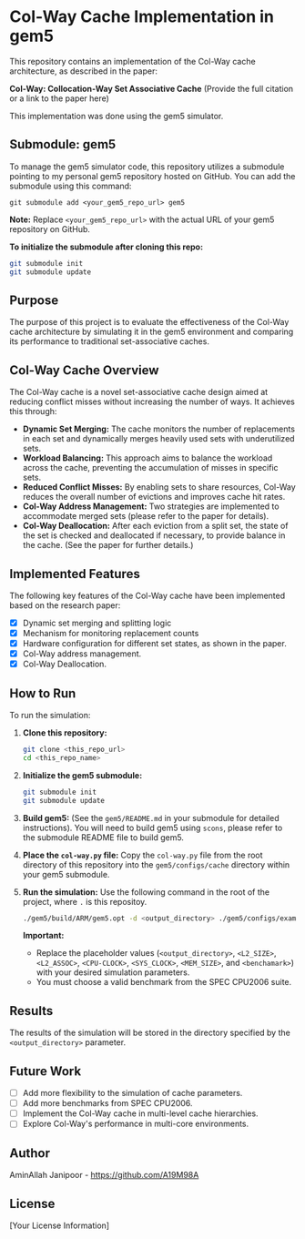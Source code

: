 # Col-Way Cache Implementation in gem5

This repository contains an implementation of the Col-Way cache architecture, as described in the paper:

**Col-Way: Collocation-Way Set Associative Cache**
(Provide the full citation or a link to the paper here)

This implementation was done using the gem5 simulator.

## Submodule: gem5 

To manage the gem5 simulator code, this repository utilizes a submodule pointing to my personal gem5 repository hosted on GitHub. You can add the submodule using this command:

```
git submodule add <your_gem5_repo_url> gem5
```

**Note:** Replace `<your_gem5_repo_url>` with the actual URL of your gem5 repository on GitHub.

**To initialize the submodule after cloning this repo:**

```bash
git submodule init
git submodule update
```

## Purpose

The purpose of this project is to evaluate the effectiveness of the Col-Way cache architecture by simulating it in the gem5 environment and comparing its performance to traditional set-associative caches.

## Col-Way Cache Overview

The Col-Way cache is a novel set-associative cache design aimed at reducing conflict misses without increasing the number of ways. It achieves this through:

*   **Dynamic Set Merging:**  The cache monitors the number of replacements in each set and dynamically merges heavily used sets with underutilized sets.
*   **Workload Balancing:** This approach aims to balance the workload across the cache, preventing the accumulation of misses in specific sets.
*   **Reduced Conflict Misses:** By enabling sets to share resources, Col-Way reduces the overall number of evictions and improves cache hit rates.
*   **Col-Way Address Management:** Two strategies are implemented to accommodate merged sets (please refer to the paper for details).
*   **Col-Way Deallocation:** After each eviction from a split set, the state of the set is checked and deallocated if necessary, to provide balance in the cache. (See the paper for further details.)

## Implemented Features

The following key features of the Col-Way cache have been implemented based on the research paper:

*   [x] Dynamic set merging and splitting logic
*   [x] Mechanism for monitoring replacement counts
*   [x] Hardware configuration for different set states, as shown in the paper.
*   [x] Col-Way address management.
*   [x] Col-Way Deallocation.

## How to Run

To run the simulation:

1.  **Clone this repository:**

    ```bash
    git clone <this_repo_url>
    cd <this_repo_name>
    ```
2.  **Initialize the gem5 submodule:**

    ```bash
    git submodule init
    git submodule update
    ```
3.  **Build gem5:** (See the `gem5/README.md` in your submodule for detailed instructions). You will need to build gem5 using `scons`, please refer to the submodule README file to build gem5.
4.  **Place the `col-way.py` file:** Copy the `col-way.py` file from the root directory of this repository into the `gem5/configs/cache` directory within your gem5 submodule.
5.  **Run the simulation:** Use the following command in the root of the project, where `.` is this repositoy.

     ```bash
    ./gem5/build/ARM/gem5.opt -d <output_directory> ./gem5/configs/example/se.py  --caches --l2cache  --l2_config=col-way --l2_size=<L2_SIZE> --l2_assoc=<L2_ASSOC>  --cpu-clock=<CPU-CLOCK> --sys-clock=<SYS_CLOCK>  --mem-type=DDR3  --mem-size=<MEM_SIZE>  -c <benchamark>
    ```
    **Important:** 
    *  Replace the placeholder values (`<output_directory>`, `<L2_SIZE>`, `<L2_ASSOC>`, `<CPU-CLOCK>`, `<SYS_CLOCK>`, `<MEM_SIZE>`, and `<benchamark>`) with your desired simulation parameters.
    * You must choose a valid benchmark from the SPEC CPU2006 suite.

## Results

The results of the simulation will be stored in the directory specified by the `<output_directory>` parameter.

## Future Work

*   [ ] Add more flexibility to the simulation of cache parameters.
*   [ ] Add more benchmarks from SPEC CPU2006.
*   [ ] Implement the Col-Way cache in multi-level cache hierarchies.
*   [ ] Explore Col-Way's performance in multi-core environments.

## Author

AminAllah Janipoor - https://github.com/A19M98A

## License

[Your License Information]
